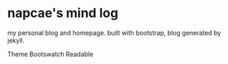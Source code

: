 napcae's mind log
================

my personal blog and homepage. built with bootstrap, blog generated by jekyll.

Theme Bootswatch Readable
